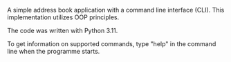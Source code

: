 A simple address book application with a command line interface (CLI). This implementation utilizes OOP principles.

The code was written with Python 3.11.

To get information on supported commands, type "help" in the command line when the programme starts.